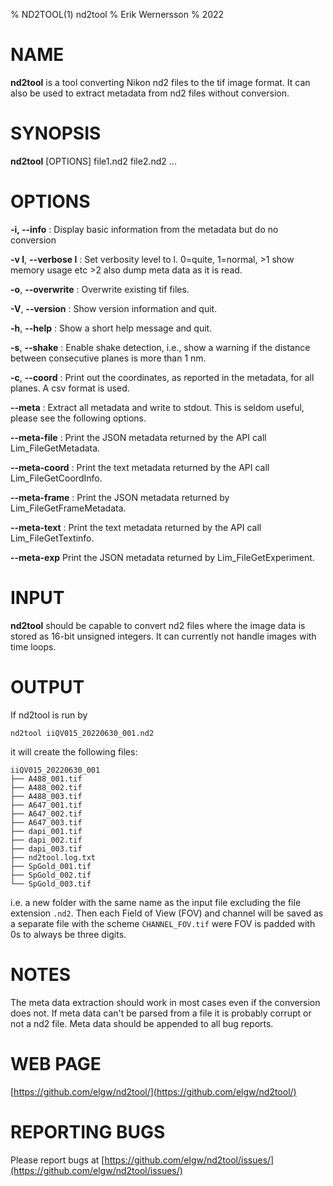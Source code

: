 % ND2TOOL(1) nd2tool
% Erik Wernersson
% 2022

# NAME
**nd2tool** is a tool converting Nikon nd2 files to the tif image
format. It can also be used to extract metadata from nd2 files without
conversion.

# SYNOPSIS

**nd2tool** [OPTIONS] file1.nd2 file2.nd2 ...

# OPTIONS
**-i, \--info**
: Display basic information from the metadata but do no conversion

**-v l**, **\--verbose l**
: Set verbosity level to l. 0=quite, 1=normal, >1 show memory usage
  etc >2 also dump meta data as it is read.

**-o**, **\--overwrite**
: Overwrite existing tif files.

**-V**, **\--version**
: Show version information and quit.

**-h**, **\--help**
: Show a short help message and quit.

**-s**, **--shake**
: Enable shake detection, i.e., show a warning if the distance between
  consecutive planes is more than 1 nm.

**-c**, **--coord**
: Print out the coordinates, as reported in the metadata, for all
  planes. A csv format is used.

**\--meta**
: Extract all metadata and write to stdout. This is seldom useful,
  please see the following options.

**\--meta-file**
: Print the JSON metadata returned by the API call Lim_FileGetMetadata.

**\--meta-coord**
: Print the text metadata returned by the API call Lim_FileGetCoordInfo.

**\--meta-frame**
: Print the JSON metadata returned by Lim_FileGetFrameMetadata.

**\--meta-text**
: Print the text metadata returned by the API call Lim_FileGetTextinfo.

**\--meta-exp**
Print the JSON metadata returned by Lim_FileGetExperiment.

# INPUT
**nd2tool** should be capable to convert nd2 files where the image
data is stored as 16-bit unsigned integers. It can currently not
handle images with time loops.

# OUTPUT
If nd2tool is run by

``` shell
nd2tool iiQV015_20220630_001.nd2
```

it will create the following files:

``` shell
iiQV015_20220630_001
├── A488_001.tif
├── A488_002.tif
├── A488_003.tif
├── A647_001.tif
├── A647_002.tif
├── A647_003.tif
├── dapi_001.tif
├── dapi_002.tif
├── dapi_003.tif
├── nd2tool.log.txt
├── SpGold_001.tif
├── SpGold_002.tif
└── SpGold_003.tif
```
i.e. a new folder with the same name as the input file excluding the file
extension `.nd2`. Then each Field of View (FOV) and channel will be saved as a
separate file with the scheme `CHANNEL_FOV.tif` were FOV is padded with 0s to
always be three digits.


# NOTES
The meta data extraction should work in most cases even if the
conversion does not. If meta data can't be parsed from a file it is
probably corrupt or not a nd2 file. Meta data should be appended to
all bug reports.


# WEB PAGE
[https://github.com/elgw/nd2tool/](https://github.com/elgw/nd2tool/)

# REPORTING BUGS
Please report bugs at
[https://github.com/elgw/nd2tool/issues/](https://github.com/elgw/nd2tool/issues/)
